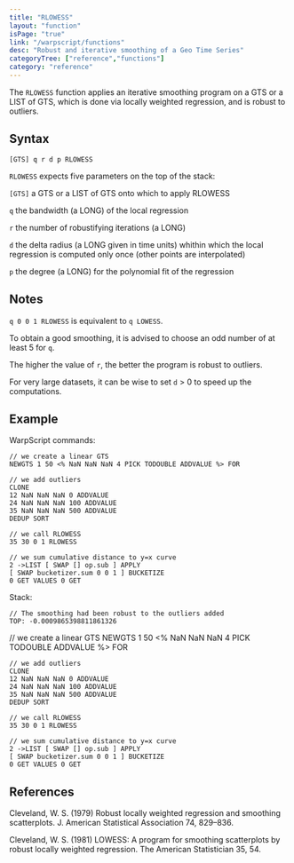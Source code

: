 ```yaml
---
title: "RLOWESS"
layout: "function"
isPage: "true"
link: "/warpscript/functions"
desc: "Robust and iterative smoothing of a Geo Time Series"
categoryTree: ["reference","functions"]
category: "reference"
---
```

 

The `RLOWESS` function applies an iterative smoothing program on a GTS or a LIST of GTS, which is done via locally weighted regression, and is robust to outliers.

## Syntax ##

```
[GTS] q r d p RLOWESS
```

`RLOWESS` expects five parameters on the top of the stack:

`[GTS]` a GTS or a LIST of GTS onto which to apply RLOWESS

`q` the bandwidth (a LONG) of the local regression

`r` the number of robustifying iterations (a LONG)

`d` the delta radius (a LONG given in time units) whithin which the local regression is computed only once (other points are interpolated)

`p` the degree (a LONG) for the polynomial fit of the regression

## Notes ##

`q 0 0 1 RLOWESS` is equivalent to `q LOWESS`.

To obtain a good smoothing, it is advised to choose an odd number of at least 5 for `q`.

The higher the value of `r`, the better the program is robust to outliers.

For very large datasets, it can be wise to set `d` > 0 to speed up the computations.

## Example ##

WarpScript commands:

    // we create a linear GTS
    NEWGTS 1 50 <% NaN NaN NaN 4 PICK TODOUBLE ADDVALUE %> FOR
    
    // we add outliers
    CLONE
    12 NaN NaN NaN 0 ADDVALUE
    24 NaN NaN NaN 100 ADDVALUE
    35 NaN NaN NaN 500 ADDVALUE
    DEDUP SORT

    // we call RLOWESS
    35 30 0 1 RLOWESS
    
    // we sum cumulative distance to y=x curve
    2 ->LIST [ SWAP [] op.sub ] APPLY
    [ SWAP bucketizer.sum 0 0 1 ] BUCKETIZE
    0 GET VALUES 0 GET
    
Stack: 

    // The smoothing had been robust to the outliers added
    TOP: -0.0009865398811861326


<warp10-warpscript-widget>// we create a linear GTS
    NEWGTS 1 50 <% NaN NaN NaN 4 PICK TODOUBLE ADDVALUE %> FOR
    
    // we add outliers
    CLONE
    12 NaN NaN NaN 0 ADDVALUE
    24 NaN NaN NaN 100 ADDVALUE
    35 NaN NaN NaN 500 ADDVALUE
    DEDUP SORT

    // we call RLOWESS
    35 30 0 1 RLOWESS
    
    // we sum cumulative distance to y=x curve
    2 ->LIST [ SWAP [] op.sub ] APPLY
    [ SWAP bucketizer.sum 0 0 1 ] BUCKETIZE
    0 GET VALUES 0 GET
</warp10-warpscript-widget>

## References ##

Cleveland, W. S. (1979) Robust locally weighted regression and smoothing scatterplots. J. American Statistical Association 74, 829–836.

Cleveland, W. S. (1981) LOWESS: A program for smoothing scatterplots by robust locally weighted regression. The American Statistician 35, 54.
